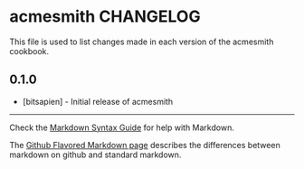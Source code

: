 # acmesmith CHANGELOG

This file is used to list changes made in each version of the acmesmith cookbook.

## 0.1.0
- [bitsapien] - Initial release of acmesmith

- - -
Check the [Markdown Syntax Guide](http://daringfireball.net/projects/markdown/syntax) for help with Markdown.

The [Github Flavored Markdown page](http://github.github.com/github-flavored-markdown/) describes the differences between markdown on github and standard markdown.
